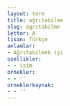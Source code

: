 ```yaml
---
layout: term
title: ağrıtabilme
slug: agritabilme
letter: A
lisan: Türkçe
anlamlar:
- Ağrıtabilmek işi
ozellikler:
- - isim
ornekler:
- - ''
orneklerkaynak:
- - ''
---
```

